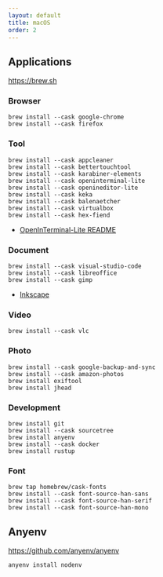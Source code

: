 ```yaml
---
layout: default
title: macOS
order: 2
---
```


## Applications

<https://brew.sh>

### Browser

```console
brew install --cask google-chrome
brew install --cask firefox
```

### Tool

```console
brew install --cask appcleaner
brew install --cask bettertouchtool
brew install --cask karabiner-elements
brew install --cask openinterminal-lite
brew install --cask openineditor-lite
brew install --cask keka
brew install --cask balenaetcher
brew install --cask virtualbox
brew install --cask hex-fiend
```

- [OpenInTerminal-Lite README](https://github.com/Ji4n1ng/OpenInTerminal/blob/master/Resources/README-Lite.md)

### Document

```console
brew install --cask visual-studio-code
brew install --cask libreoffice
brew install --cask gimp
```

- [Inkscape](https://inkscape.org/)

### Video

```console
brew install --cask vlc
```

### Photo

```console
brew install --cask google-backup-and-sync
brew install --cask amazon-photos
brew install exiftool
brew install jhead
```

### Development

```console
brew install git
brew install --cask sourcetree
brew install anyenv
brew install --cask docker
brew install rustup
```

### Font

```console
brew tap homebrew/cask-fonts
brew install --cask font-source-han-sans
brew install --cask font-source-han-serif
brew install --cask font-source-han-mono
```

## Anyenv

<https://github.com/anyenv/anyenv>

```console
anyenv install nodenv
```
